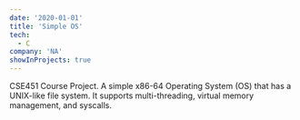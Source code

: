 ```yaml
---
date: '2020-01-01'
title: 'Simple OS'
tech:
  - C
company: 'NA'
showInProjects: true
---
```


CSE451 Course Project.
A simple x86-64 Operating System (OS) that has a UNIX-like file system. It supports multi-threading, virtual memory management, and syscalls.
